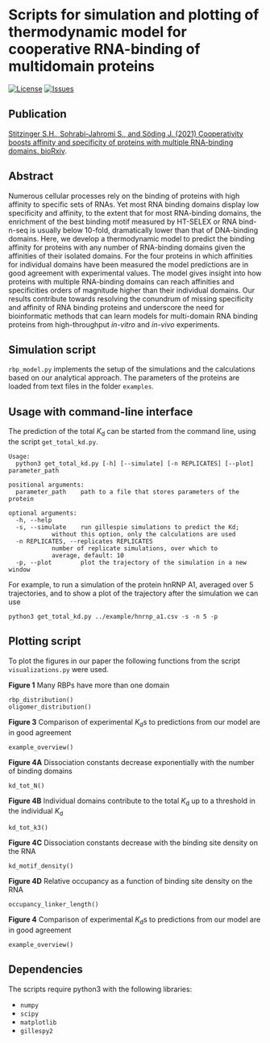 # Scripts for simulation and plotting of thermodynamic model for cooperative RNA-binding of multidomain proteins

 [![License](https://img.shields.io/github/license/soedinglab/cooperative_rbp.svg)](https://choosealicense.com/licenses/gpl-3.0/)
 [![Issues](https://img.shields.io/github/issues/soedinglab/cooperative_rbp.svg)](https://github.com/soedinglab/cooperative_rbp/issues)

##  Publication
[Stitzinger S.H., Sohrabi-Jahromi S., and Söding J. (2021) Cooperativity boosts affinity and specificity of proteins with multiple RNA-binding domains. bioRxiv](https://www.biorxiv.org/content/10.1101/2021.01.27.428308v1).

## Abstract
Numerous cellular processes rely on the binding of proteins with high affinity to specific sets of RNAs. Yet most RNA binding domains display low specificity and affinity, to the extent that for most RNA-binding domains, the enrichment of the best binding motif measured by HT-SELEX or RNA bind-n-seq is usually below 10-fold, dramatically lower than that of DNA-binding domains. Here, we develop a thermodynamic model to predict the binding affinity for proteins with any number of RNA-binding domains given the affinities of their isolated domains. For the four proteins in which affinities for individual domains have been measured the model predictions are in good agreement with experimental values. The model gives insight into how proteins with multiple RNA-binding domains can reach affinities and specificities orders of magnitude higher than their individual domains. Our results contribute towards resolving the conundrum of missing specificity and affinity of RNA binding proteins and underscore the need for bioinformatic methods that can learn models for multi-domain RNA binding proteins from high-throughput *in-vitro* and *in-vivo* experiments.

## Simulation script
`rbp_model.py` implements the setup of the simulations and the calculations based on our analytical approach. The parameters of the proteins are loaded from text files in the folder `examples`. 

## Usage with command-line interface
The prediction of the total *K*<sub>d</sub> can be started from the command line, using the script `get_total_kd.py`.

	Usage:
	  python3 get_total_kd.py [-h] [--simulate] [-n REPLICATES] [--plot] parameter_path

	positional arguments:
	  parameter_path	path to a file that stores parameters of the protein

	optional arguments:
	  -h, --help            
	  -s, --simulate	run gillespie simulations to predict the Kd;
	  			without this option, only the calculations are used
	  -n REPLICATES, --replicates REPLICATES
				number of replicate simulations, over which to
				average, default: 10
	  -p, --plot		plot the trajectory of the simulation in a new window

For example, to run a simulation of the protein hnRNP A1, averaged over 5 trajectories, and to show a plot of the trajectory after the simulation we can use
	
	python3 get_total_kd.py ../example/hnrnp_a1.csv -s -n 5 -p

## Plotting script
To plot the figures in our paper the following functions from the script `visualizations.py` were used.

**Figure 1** Many RBPs have more than one domain

	rbp_distribution()
	oligomer_distribution()
	
**Figure 3** Comparison of experimental *K*<sub>d</sub>s to predictions from our model are in good agreement

	example_overview()

**Figure 4A** Dissociation constants decrease exponentially with the number of binding domains

	kd_tot_N()

**Figure 4B** Individual domains contribute to the total *K*<sub>d</sub> up to a threshold in the individual *K*<sub>d</sub>

	kd_tot_k3()

**Figure 4C** Dissociation constants decrease with the binding site density on the RNA

	kd_motif_density()

**Figure 4D** Relative occupancy as a function of binding site density on the RNA

	occupancy_linker_length()

**Figure 4** Comparison of experimental *K*<sub>d</sub>s to predictions from our model are in good agreement

	example_overview()

## Dependencies
The scripts require python3 with the following libraries:
- `numpy`
- `scipy`
- `matplotlib`
- `gillespy2`
